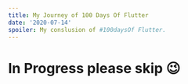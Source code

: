 ```yaml
---
title: My Journey of 100 Days Of Flutter
date: '2020-07-14'
spoiler: My conslusion of #100daysOf Flutter.
---
```


# In Progress please skip 😉 

<!-- I started #100 days of Flutter as a challenge with a motive to my long wish to learning something in a daily basis and writing about it. 
I am a mobile developer (Android & Flutter) by background and one of my college friends (Nabin Shrestha) helped me take my website to live at erluxman.com 
There as -->